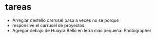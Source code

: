 # tareas

- Arreglar destello carrusel pasa a veces no se porque
- responsive el carrusel de proyectos
- Agregar debajo de Huayra Bello en letra más pequeña: Photographer

